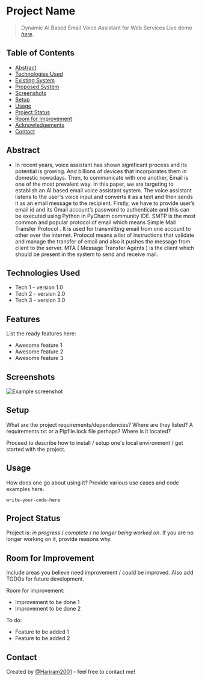 # Project Name
> Dynamic AI Based Email Voice Assistant for Web Services
> Live demo [_here_](https://www.example.com). <!-- If you have the project hosted somewhere, include the link here. -->

## Table of Contents
* [Abstract](#abstract)
* [Technologies Used](#technologies-used)
* [Existing System](#existing-system)
* [Proposed System](#proposed-system)
* [Screenshots](#screenshots)
* [Setup](#setup)
* [Usage](#usage)
* [Project Status](#project-status)
* [Room for Improvement](#room-for-improvement)
* [Acknowledgements](#acknowledgements)
* [Contact](#contact)
<!-- * [License](#license) -->


## Abstract
- In recent years, voice assistant has shown significant process  and  its potential is growing. And billions of devices that incorporates them in domestic nowadays. Then, to communicate with one another, Email is one of the most prevalent way.  In this paper,  we are  targeting  to  establish  an  AI  based  email  voice  assistant  system. The voice assistant listens to the user's voice input and converts it as a text and then sends it as an email message to the recipient. Firstly, we have to provide user’s email id and its Gmail account’s password to authenticate and this can be executed using Python in PyCharm community IDE. SMTP is  the most  common  and  popular  protocol  of  email  which  means  Simple  Mail  Transfer  Protocol . It  is used  for  transmitting  email  from  one  account  to  other  over  the  internet. Protocol  means a  list  of  instructions  that  validate  and  manage  the  transfer  of  email   and  also it  pushes the message  from  client  to  the  server.  MTA ( Message Transfer Agents ) is the client  which  should  be present  in  the  system  to  send  and  receive  mail.
<!-- You don't have to answer all the questions - just the ones relevant to your project. -->


## Technologies Used
- Tech 1 - version 1.0
- Tech 2 - version 2.0
- Tech 3 - version 3.0


## Features
List the ready features here:
- Awesome feature 1
- Awesome feature 2
- Awesome feature 3


## Screenshots
![Example screenshot](./img/screenshot.png)
<!-- If you have screenshots you'd like to share, include them here. -->


## Setup
What are the project requirements/dependencies? Where are they listed? A requirements.txt or a Pipfile.lock file perhaps? Where is it located?

Proceed to describe how to install / setup one's local environment / get started with the project.


## Usage
How does one go about using it?
Provide various use cases and code examples here.

`write-your-code-here`


## Project Status
Project is: _in progress_ / _complete_ / _no longer being worked on_. If you are no longer working on it, provide reasons why.


## Room for Improvement
Include areas you believe need improvement / could be improved. Also add TODOs for future development.

Room for improvement:
- Improvement to be done 1
- Improvement to be done 2

To do:
- Feature to be added 1
- Feature to be added 2

## Contact
Created by [@Hariram2001](https://github.com/Hariram2001) - feel free to contact me!


<!-- Optional -->
<!-- ## License -->
<!-- This project is open source and available under the [... License](). -->

<!-- You don't have to include all sections - just the one's relevant to your project -->
